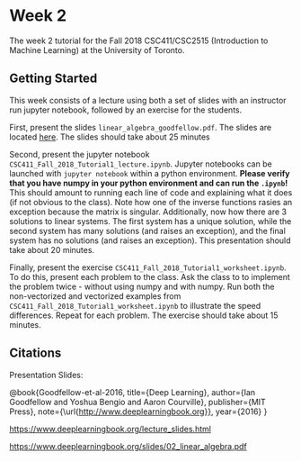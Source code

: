 # Week 2
The week 2 tutorial for the Fall 2018 CSC411/CSC2515 (Introduction to Machine Learning) at the University of Toronto.

## Getting Started

This week consists of a lecture using both a set of slides with an instructor run jupyter notebook, followed by an exercise for the students.
 
First, present the slides `linear_algebra_goodfellow.pdf`.  The slides are located [here](https://www.deeplearningbook.org/slides/02_linear_algebra.pdf).
The slides should take about 25 minutes

Second, present the jupyter notebook `CSC411_Fall_2018_Tutorial1_lecture.ipynb`.
Jupyter notebooks can be launched with `jupyter notebook` within a python environment.
<b>Please verify that you have numpy in your python environment and can run the `.ipynb`!</b>
This should amount to running each line of code and explaining what it does (if not obvious to the class).
Note how one of the inverse functions rasies an exception because the matrix is singular.
Additionally, now how there are 3 solutions to linear systems.
The first system has a unique solution, while the second system has many solutions (and raises an exception), and the final system has no solutions (and raises an exception).
This presentation should take about 20 minutes.

Finally, present the exercise `CSC411_Fall_2018_Tutorial1_worksheet.ipynb`.
To do this, present each problem to the class.
Ask the class to to implement the problem twice - without using numpy and with numpy.
Run both the non-vectorized and vectorized examples from `CSC411_Fall_2018_Tutorial1_worksheet.ipynb` to illustrate the speed differences.
Repeat for each problem.
The exercise should take about 15 minutes.

## Citations

Presentation Slides:

@book{Goodfellow-et-al-2016,
    title={Deep Learning},
    author={Ian Goodfellow and Yoshua Bengio and Aaron Courville},
    publisher={MIT Press},
    note={\url{http://www.deeplearningbook.org}},
    year={2016}
}

https://www.deeplearningbook.org/lecture_slides.html

https://www.deeplearningbook.org/slides/02_linear_algebra.pdf

